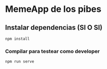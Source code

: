 # MemeApp de los pibes

## Instalar dependencias (SI O SI)

```
npm install
```

### Compilar para testear como developer

```
npm run serve
```
